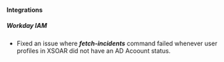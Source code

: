 
#### Integrations
##### Workday IAM
- Fixed an issue where ***fetch-incidents*** command failed whenever user profiles in XSOAR did not have an AD Acoount status.
